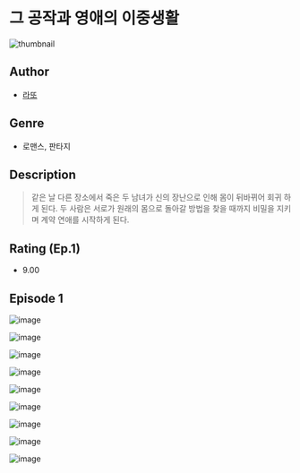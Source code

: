 # 그 공작과 영애의 이중생활
![thumbnail](https://image-comic.pstatic.net/user_contents_data/challenge_comic/2023/05/25/367129/upload_3558751228860065123_480x623.jpeg)

## Author
- [라또](https://comic.naver.com/artistTitle?id=367129)

## Genre
- 로맨스, 판타지

## Description
> 같은 날 다른 장소에서 죽은 두 남녀가 신의 장난으로 인해 몸이 뒤바뀌어 회귀 하게 된다. 두 사람은 서로가 원래의 몸으로 돌아갈 방법을 찾을 때까지 비밀을 지키며 계약 연애를 시작하게 된다.


## Rating (Ep.1)
- 9.00

## Episode 1
![image](https://image-comic.pstatic.net/user_contents_data/challenge_comic/2023/05/25/367129/upload_7364902051922732643.jpeg)

![image](https://image-comic.pstatic.net/user_contents_data/challenge_comic/2023/05/25/367129/upload_3544671771965863012.jpeg)

![image](https://image-comic.pstatic.net/user_contents_data/challenge_comic/2023/05/25/367129/upload_7003997033206985776.jpeg)

![image](https://image-comic.pstatic.net/user_contents_data/challenge_comic/2023/05/25/367129/upload_3761129319823586102.jpeg)

![image](https://image-comic.pstatic.net/user_contents_data/challenge_comic/2023/05/25/367129/upload_3978703107364370487.jpeg)

![image](https://image-comic.pstatic.net/user_contents_data/challenge_comic/2023/05/25/367129/upload_3760567486494356324.jpeg)

![image](https://image-comic.pstatic.net/user_contents_data/challenge_comic/2023/05/25/367129/upload_3846973715878667827.jpeg)

![image](https://image-comic.pstatic.net/user_contents_data/challenge_comic/2023/05/25/367129/upload_7089619297851618612.jpeg)

![image](https://image-comic.pstatic.net/user_contents_data/challenge_comic/2023/05/25/367129/upload_7219941343747389537.jpeg)
